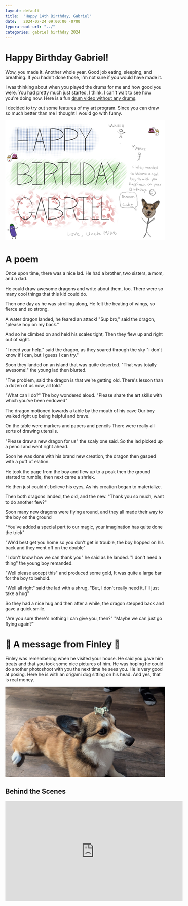 ```yaml
---
layout: default
title:  "Happy 14th Birthday, Gabriel"
date:   2024-07-24 09:00:00 -0700
typora-root-url: "../"
categories: gabriel birthday 2024
---
```


# Happy Birthday Gabriel!

Wow, you made it.  Another whole year.  Good job eating, sleeping, and breathing.  If you hadn't done those, I'm not sure if you would have made it.

I was thinking about when you played the drums for me and how good you were.  You had pretty much just started, I think.  I can't wait to see how you're doing now.  Here is a fun [drum video without any drums](https://youtu.be/A_kloG2Z7tU?si=BCKEFAqdrqylBztx).



I decided to try out some features of my art program.  Since you can draw so much better than me I thought I would go with funny.

![card](/../../../assets/2024-07-24-gabriel-2024/card.png)



# A poem

Once upon time, there was a nice lad.
He had a brother, two sisters, a mom, and a dad.

He could draw awesome dragons and write about them, too.
There were so many cool things that this kid could do.

Then one day as he was strolling along,
He felt the beating of wings, so fierce and so strong.

A water dragon landed, he feared an attack!
"Sup bro," said the dragon, "please hop on my back."

And so he climbed on and held his scales tight,
Then they flew up and right out of sight.

"I need your help," said the dragon, as they soared through the sky
"I don't know if I can, but I guess I can try."

Soon they landed on an island that was quite deserted.
"That was totally awesome!" the young lad then blurted.

"The problem, said the dragon is that we're getting old.
There's lesson than a dozen of us now, all told."

"What can I do?" The boy wondered aloud.
"Please share the art skills with which you've been endowed"

The dragon motioned towards a table by the mouth of his cave
Our boy walked right up being helpful and brave.

On the table were markers and papers and pencils
There were really all sorts of drawing utensils.

"Please draw a new dragon for us" the scaly one said.
So the lad picked up a pencil and went right ahead.

Soon he was done with his brand new creation,
the dragon then gasped with a puff of elation.

He took the page from the boy and flew up to a peak
then the ground started to rumble, then next came a shriek.

He then just couldn't believe his eyes,
As his creation began to materialize.

Then both dragons landed, the old, and the new.
"Thank you so much, want to do another few?"

Soon many new dragons were flying around,
and they all made their way to the boy on the ground

"You've added a special part to our magic,
your imagination has quite done the trick"

"We'd best get you home so you don't get in trouble,
the boy hopped on his back and they went off on the double"

"I don't know how we can thank you" he said as he landed.
"I don't need a thing" the young boy remanded.

"Well please accept this" and produced some gold,
It was quite a large bar for the boy to behold.

"Well all right" said the lad with a shrug,
"But, I don't really need it, I'll just take a hug"

So they had a nice hug and then after a while,
the dragon stepped back and gave a quick smile.

"Are you sure there's nothing I can give you, then?"
"Maybe we can just go flying again?"

# :feet: A message from Finley :feet:

Finley was remembering when he visited your house.  He said you gave him treats and that you took some nice pictures of him.  He was hoping he could do another photoshoot with you the next time he sees you.  He is very good at posing.  Here he is with an origami dog sitting on his head.  And yes, that is real money.

![finley-gami](/../../../assets/2024-07-24-gabriel-2024/finley-gami.jpg)

## Behind the Scenes

<iframe width="560" height="315" src="https://www.youtube.com/embed/YLOm6tZ38oc?si=tmiK27GTBeg0CyLa" title="YouTube video player" frameborder="0" allow="accelerometer; autoplay; clipboard-write; encrypted-media; gyroscope; picture-in-picture; web-share" referrerpolicy="strict-origin-when-cross-origin" allowfullscreen></iframe>